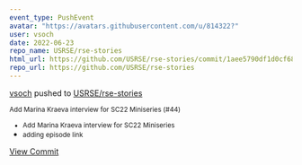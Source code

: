 ```yaml
---
event_type: PushEvent
avatar: "https://avatars.githubusercontent.com/u/814322?"
user: vsoch
date: 2022-06-23
repo_name: USRSE/rse-stories
html_url: https://github.com/USRSE/rse-stories/commit/1aee5790df1d0cf68c4c31f2111dcb1be841d143
repo_url: https://github.com/USRSE/rse-stories
---
```


<a href='https://github.com/vsoch' target='_blank'>vsoch</a> pushed to <a href='https://github.com/USRSE/rse-stories' target='_blank'>USRSE/rse-stories</a>

<small>Add Marina Kraeva interview for SC22 Miniseries (#44)

* Add Marina Kraeva interview for SC22 Miniseries
* adding episode link</small>

<a href='https://github.com/USRSE/rse-stories/commit/1aee5790df1d0cf68c4c31f2111dcb1be841d143' target='_blank'>View Commit</a>